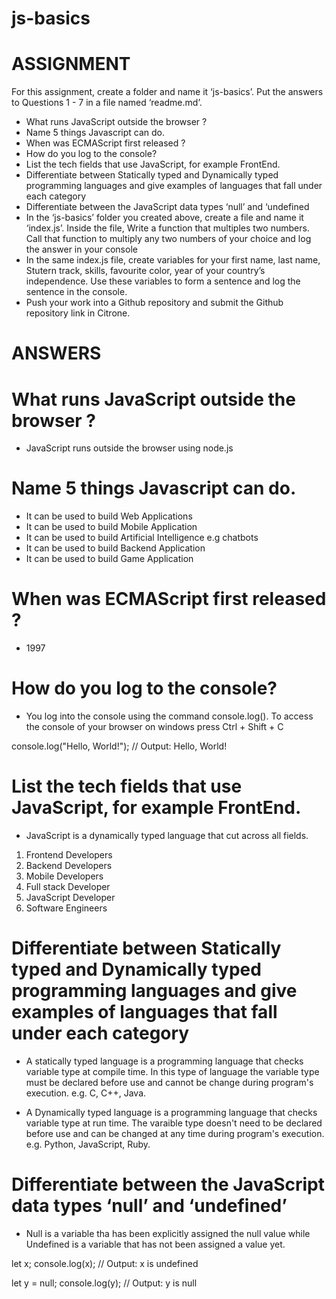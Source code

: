 # js-basics

# ASSIGNMENT

For this assignment, create a folder and name it ‘js-basics’. Put the answers to Questions 1 - 7 in a file named ‘readme.md’.

- What runs JavaScript outside the browser ?
- Name 5 things Javascript can do.
- When was ECMAScript first released ?
- How do you log to the console?
- List the tech fields that use JavaScript, for example FrontEnd.
- Differentiate between Statically typed and Dynamically typed programming languages and give examples of languages that fall under each category
- Differentiate between the JavaScript data types ‘null’ and ‘undefined&nbsp;
- In the ‘js-basics’ folder you created above, create a file and name it ‘index.js’. Inside the file, Write a function that multiples two numbers. Call that function to multiply any two numbers of your choice and log the answer in your console
- In the same index.js file, create variables for your first name, last name, Stutern track, skills, favourite color, year of your country’s independence. Use these variables to form a sentence and log the sentence in the console.
- Push your work into a Github repository and submit the Github repository link in Citrone.


# ANSWERS

# What runs JavaScript outside the browser ?

- JavaScript runs outside the browser using node.js

# Name 5 things Javascript can do.

- It can be used to build Web Applications 
- It can be used to build Mobile Application 
- It can be used to build Artificial Intelligence e.g chatbots 
- It can be used to build Backend Application
- It can be used to build Game Application

# When was ECMAScript first released ?

- 1997

# How do you log to the console?

- You log into the console using the command console.log(). To access the console of your browser on windows press Ctrl + Shift + C

console.log("Hello, World!"); // Output: Hello, World!

# List the tech fields that use JavaScript, for example FrontEnd.

- JavaScript is a dynamically typed language that cut across all fields.
1. Frontend Developers
2. Backend Developers 
3. Mobile Developers 
4. Full stack Developer 
5. JavaScript Developer 
6. Software Engineers

# Differentiate between Statically typed and Dynamically typed programming languages and give examples of languages that fall under each category

- A statically typed language is a programming language that checks variable type at compile time. In this type of language the variable type must be declared before use and cannot be change during program's execution. e.g. C, C++, Java.

- A Dynamically typed language is a programming language that checks variable type at run time. The varaible type doesn't need to be declared before use and can be changed at any time during program's execution. e.g. Python, JavaScript, Ruby.

# Differentiate between the JavaScript data types ‘null’ and ‘undefined’&nbsp;
                              
- Null is a variable tha has been explicitly assigned the null value while Undefined is a variable that has not been assigned a value yet.

let x;
console.log(x); // Output: x is undefined

let y = null;
console.log(y); // Output: y is null